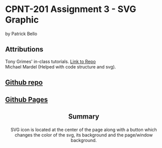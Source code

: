 # CPNT-201 Assignment 3 - SVG Graphic  
by Patrick Bello  
## Attributions  
Tony Grimes' in-class tutorials. [Link to Repo](https://github.com/sait-wbdv/sample-code/tree/master/frontend/svg)  
Michael Mardel (Helped with code structure and svg).  
## [Github repo](https://github.com/mayorbcode/cpnt201-a3)  
## [Github Pages](https://mayorbcode.github.io/cpnt201-a3/)  
## <p align="center">Summary</p>  
<p align="center">SVG icon is located at the center of the page along with a button which changes the color of the svg, its background and the page/window background.</p>  